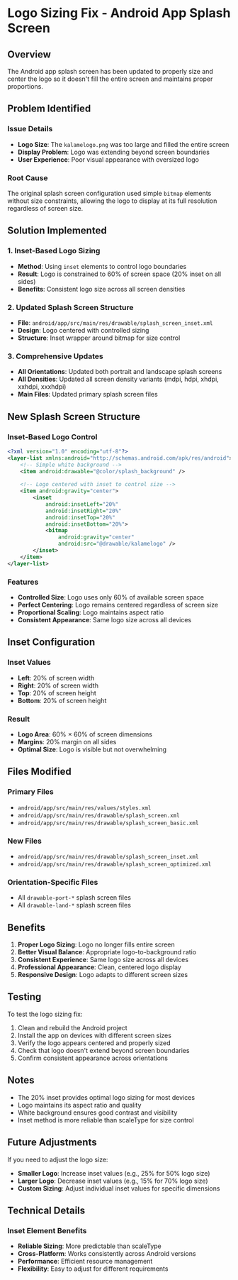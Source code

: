 # Logo Sizing Fix - Android App Splash Screen

## Overview
The Android app splash screen has been updated to properly size and center the logo so it doesn't fill the entire screen and maintains proper proportions.

## Problem Identified

### Issue Details
- **Logo Size**: The `kalamelogo.png` was too large and filled the entire screen
- **Display Problem**: Logo was extending beyond screen boundaries
- **User Experience**: Poor visual appearance with oversized logo

### Root Cause
The original splash screen configuration used simple `bitmap` elements without size constraints, allowing the logo to display at its full resolution regardless of screen size.

## Solution Implemented

### 1. Inset-Based Logo Sizing
- **Method**: Using `inset` elements to control logo boundaries
- **Result**: Logo is constrained to 60% of screen space (20% inset on all sides)
- **Benefits**: Consistent logo size across all screen densities

### 2. Updated Splash Screen Structure
- **File**: `android/app/src/main/res/drawable/splash_screen_inset.xml`
- **Design**: Logo centered with controlled sizing
- **Structure**: Inset wrapper around bitmap for size control

### 3. Comprehensive Updates
- **All Orientations**: Updated both portrait and landscape splash screens
- **All Densities**: Updated all screen density variants (mdpi, hdpi, xhdpi, xxhdpi, xxxhdpi)
- **Main Files**: Updated primary splash screen files

## New Splash Screen Structure

### Inset-Based Logo Control
```xml
<?xml version="1.0" encoding="utf-8"?>
<layer-list xmlns:android="http://schemas.android.com/apk/res/android">
    <!-- Simple white background -->
    <item android:drawable="@color/splash_background" />
    
    <!-- Logo centered with inset to control size -->
    <item android:gravity="center">
        <inset
            android:insetLeft="20%"
            android:insetRight="20%"
            android:insetTop="20%"
            android:insetBottom="20%">
            <bitmap
                android:gravity="center"
                android:src="@drawable/kalamelogo" />
        </inset>
    </item>
</layer-list>
```

### Features
- **Controlled Size**: Logo uses only 60% of available screen space
- **Perfect Centering**: Logo remains centered regardless of screen size
- **Proportional Scaling**: Logo maintains aspect ratio
- **Consistent Appearance**: Same logo size across all devices

## Inset Configuration

### Inset Values
- **Left**: 20% of screen width
- **Right**: 20% of screen width  
- **Top**: 20% of screen height
- **Bottom**: 20% of screen height

### Result
- **Logo Area**: 60% × 60% of screen dimensions
- **Margins**: 20% margin on all sides
- **Optimal Size**: Logo is visible but not overwhelming

## Files Modified

### Primary Files
- `android/app/src/main/res/values/styles.xml`
- `android/app/src/main/res/drawable/splash_screen.xml`
- `android/app/src/main/res/drawable/splash_screen_basic.xml`

### New Files
- `android/app/src/main/res/drawable/splash_screen_inset.xml`
- `android/app/src/main/res/drawable/splash_screen_optimized.xml`

### Orientation-Specific Files
- All `drawable-port-*` splash screen files
- All `drawable-land-*` splash screen files

## Benefits

1. **Proper Logo Sizing**: Logo no longer fills entire screen
2. **Better Visual Balance**: Appropriate logo-to-background ratio
3. **Consistent Experience**: Same logo size across all devices
4. **Professional Appearance**: Clean, centered logo display
5. **Responsive Design**: Logo adapts to different screen sizes

## Testing

To test the logo sizing fix:
1. Clean and rebuild the Android project
2. Install the app on devices with different screen sizes
3. Verify the logo appears centered and properly sized
4. Check that logo doesn't extend beyond screen boundaries
5. Confirm consistent appearance across orientations

## Notes

- The 20% inset provides optimal logo sizing for most devices
- Logo maintains its aspect ratio and quality
- White background ensures good contrast and visibility
- Inset method is more reliable than scaleType for size control

## Future Adjustments

If you need to adjust the logo size:
- **Smaller Logo**: Increase inset values (e.g., 25% for 50% logo size)
- **Larger Logo**: Decrease inset values (e.g., 15% for 70% logo size)
- **Custom Sizing**: Adjust individual inset values for specific dimensions

## Technical Details

### Inset Element Benefits
- **Reliable Sizing**: More predictable than scaleType
- **Cross-Platform**: Works consistently across Android versions
- **Performance**: Efficient resource management
- **Flexibility**: Easy to adjust for different requirements
